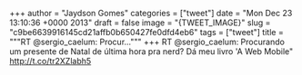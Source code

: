 
+++
author = "Jaydson Gomes"
categories = ["tweet"]
date = "Mon Dec 23 13:10:36 +0000 2013"
draft = false
image = "{TWEET_IMAGE}"
slug = "c9be6639916145cd21affb0b650427fe0dfd4eb6"
tags = ["tweet"]
title = """RT @sergio_caelum: Procur..."""
+++
RT @sergio_caelum: Procurando um presente de Natal de última hora pra nerd? Dá meu livro 'A Web Mobile" http://t.co/tr2XZlabh5
